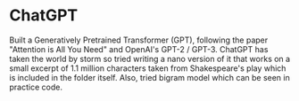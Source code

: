 # ChatGPT

Built a Generatively Pretrained Transformer (GPT), following the paper "Attention is All You Need" and OpenAI's GPT-2 / GPT-3. ChatGPT has taken the world by storm so tried writing a nano version of it that works on a small excerpt of 1.1 million characters taken from Shakespeare's play which is included in the folder itself. Also, tried bigram model which can be seen in practice code. 
